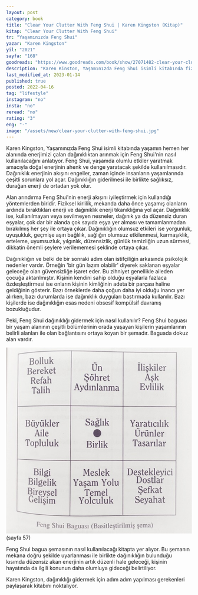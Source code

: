 ```yaml
---
layout: post
category: book
title: "Clear Your Clutter With Feng Shui | Karen Kingston (Kitap)"
kitap: "Clear Your Clutter With Feng Shui"
tr: "Yaşamınızda Feng Shui"
yazar: "Karen Kingston"
yil: "2021"
sayfa: "168"
goodreads: "https://www.goodreads.com/book/show/27071482-clear-your-clutter-with-feng-shui"
description: "Karen Kinston, Yaşamınızda Feng Shui isimli kitabında fiziksel, zihinsel ve ruhsal dağınıklıktan kurtulmanın yollarını anlatıyor."
last_modified_at: 2023-01-14
published: true
posted: 2022-04-16
tag: "lifestyle"
instagram: "no"
insta: "no"
reread: "no"
rating: "3"
eng: "-"
image: "/assets/new/clear-your-clutter-with-feng-shui.jpg"
---
```


Karen Kingston, Yaşamınızda Feng Shui isimli kitabında yaşamın hemen her alanında enerjimizi çalan dağınıklıktan arınmak için Feng Shui'nin nasıl kullanılacağını anlatıyor. Feng Shui, yaşamda olumlu etkiler yaratmak amacıyla doğal enerjinin ahenk ve denge yaratacak şekilde kullanılmasıdır. Dağınıklık enerjinin akışını engeller, zaman içinde insanların yaşamlarında çeşitli sorunlara yol açar. Dağınıklığın giderilmesi ile birlikte sağlıksız, durağan enerji de ortadan yok olur. 

Alan arındırma Feng Shui'nin enerji akışını iyileştirmek için kullandığı yöntemlerden biridir. Fiziksel kirlilik, mekanda daha önce yaşamış olanların ardında bıraktıkları enerji ve dağınıklık enerji tıkanıklığına yol açar. Dağınıklık ise, kullanılmayan veya sevilmeyen nesneler, dağınık ya da düzensiz duran eşyalar, çok dar bir alanda çok sayıda eşya yer alması ve tamamlanmadan bırakılmış her şey ile ortaya çıkar. Dağınıklığın olumsuz etkileri ise yorgunluk, uyuşukluk, geçmişe aşırı bağlılık, sağlığın olumsuz etkilenmesi, karmaşıklık, erteleme, uyumsuzluk, yılgınlık, düzensizlik, günlük temizliğin uzun sürmesi, dikkatin önemli şeylere verilememesi şeklinde ortaya çıkar. 

Dağınıklığın ve belki de bir sonraki adım olan istifçiliğin arkasında psikolojik nedenler vardır. Örneğin 'bir gün lazım olabilir' diyerek saklanan eşyalar geleceğe olan güvensizliğe işaret eder. Bu zihniyet genellikle aileden çocuğa aktarılmıştır. Kişinin kendini sahip olduğu eşyalarla fazlaca özdeşleştirmesi ise onların kişinin kimliğinin adeta bir parçası haline geldiğinin gösterir. Bazı örneklerde daha çoğun daha iyi olduğu inancı yer alırken, bazı durumlarda ise dağınıklık duyguları bastırmada kullanılır. Bazı kişilerde ise dağınıklığın esas nedeni obsesif kompülsif davranış bozukluğudur. 

Peki, Feng Shui dağınıklığı gidermek için nasıl kullanılır? Feng Shui baguası bir yaşam alanının çeşitli bölümlerinin orada yaşayan kişilerin yaşamlarının belirli alanları ile olan bağlantısını ortaya koyan bir şemadır. Baguada dokuz alan vardır.

![feng shui baguası - sayfa 57](/assets/graph/2022-04-16/the-feng-shui-bagua-clear-your-clutter-with-feng-shui.jpg) 
(sayfa 57)

Feng Shui bagua şemasının nasıl kullanılacağı kitapta yer alıyor. Bu şemanın mekana doğru şekilde uyarlanması ile birlikte dağınıklığın bulunduğu kısımda düzensiz akan enerjinin artık düzenli hale geleceği, kişinin hayatında da ilgili konunun daha olumluya gideceği belirtiliyor.

Karen Kingston, dağınıklığı gidermek için adım adım yapılması gerekenleri paylaşarak kitabını noktalıyor. 
